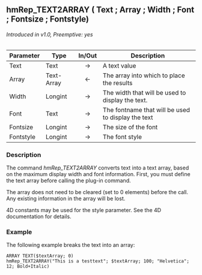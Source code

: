 ## hmRep_TEXT2ARRAY ( Text ; Array ; Width ; Font ; Fontsize ; Fontstyle)
###### Introduced in v1.0, Preemptive: yes

|Parameter|Type|In/Out|Description
|---|---|:---:|---
|Text|Text|→|A text value
|Array|Text-Array|←|The array into which to place the results
|Width|Longint|→|The width that will be used to display the text.
|Font|Text|→|The fontname that will be used to display the text
|Fontsize|Longint|→|The size of the font
|Fontstyle|Longint|→|The font style

### Description
The command *hmRep_TEXT2ARRAY* converts text into a text array, based on the maximum display width and font information. First, you must define the text array before calling the plug-in command.

The array does not need to be cleared (set to 0 elements) before the call. Any existing information in the array will be lost.

4D constants may be used for the style parameter. See the 4D documentation for details.

### Example
The following example breaks the text into an array:

```4d
ARRAY TEXT($textArray; 0)
hmRep_TEXT2ARRAY("This is a testtext"; $textArray; 100; "Helvetica"; 12; Bold+Italic)
```
